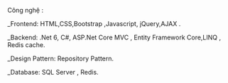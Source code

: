 Công nghệ :

_Frontend: HTML,CSS,Bootstrap ,Javascript, jQuery,AJAX .

_Backend: .Net 6, C#, ASP.Net Core MVC , Entity Framework Core,LINQ , Redis cache.

_Design Pattern: Repository Pattern.

_Database: SQL Server , Redis.
